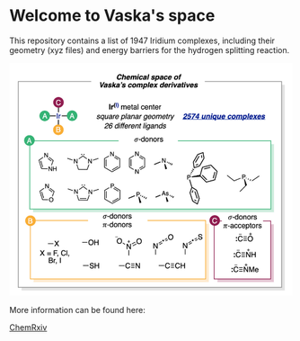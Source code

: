 # Welcome to Vaska's space
This repository contains a list of 1947 Iridium complexes, including their geometry (xyz files) and energy barriers for the hydrogen splitting reaction.

![Image of the chemical space of the Vaska's complexes](images/chemical_space.png)

More information can be found here:

[ChemRxiv](https://chemrxiv.org/)



